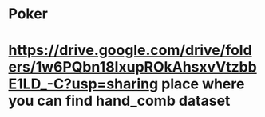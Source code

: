 # Poker
# https://drive.google.com/drive/folders/1w6PQbn18IxupROkAhsxvVtzbbE1LD_-C?usp=sharing place where you can find hand_comb dataset
